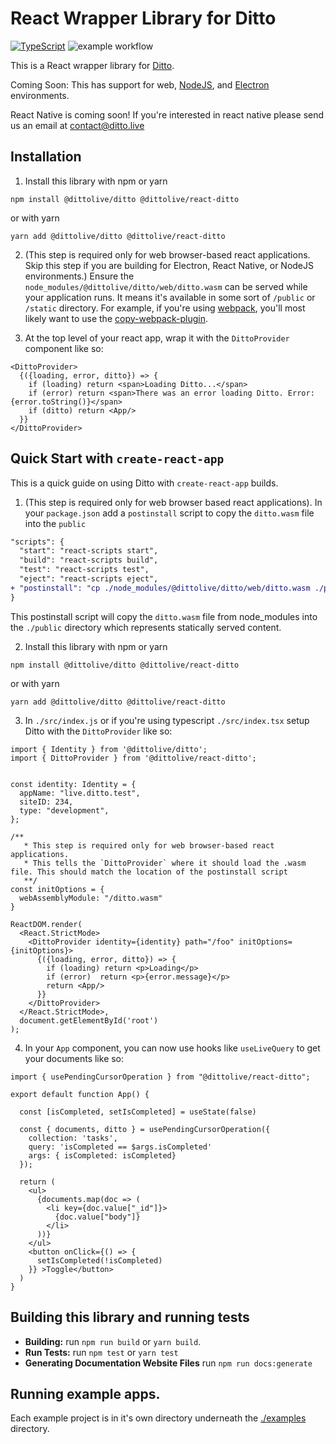 # React Wrapper Library for Ditto

[![TypeScript](https://img.shields.io/badge/%3C%2F%3E-TypeScript-%230074c1.svg)](http://www.typescriptlang.org/)
![example workflow](https://github.com/getditto/react-ditto/actions/workflows/ci.yml/badge.svg)


This is a React wrapper library for [Ditto](https://www.ditto.live). 

Coming Soon: This has support for web, [NodeJS](https://nodejs.org/en/), and [Electron](https://www.electronjs.org/) environments. 

React Native is coming soon! If you're interested in react native please send us an email at [contact@ditto.live](contact@ditto.live)



## Installation

1. Install this library with npm or yarn

```
npm install @dittolive/ditto @dittolive/react-ditto
```

or with yarn

```
yarn add @dittolive/ditto @dittolive/react-ditto
```

2. (This step is required only for web browser-based react applications. Skip this step if you are building for Electron, React Native, or NodeJS environments.) Ensure the `node_modules/@dittolive/ditto/web/ditto.wasm` can be served while your application runs. It means it's available in some sort of `/public` or `/static` directory. For example, if you're using [webpack](https://webpack.js.org/), you'll most likely want to use the [copy-webpack-plugin](https://webpack.js.org/plugins/copy-webpack-plugin/).

3. At the top level of your react app, wrap it with the `DittoProvider` component like so:

```tsx
<DittoProvider>
  {({loading, error, ditto}) => {
    if (loading) return <span>Loading Ditto...</span>
    if (error) return <span>There was an error loading Ditto. Error: {error.toString()}</span>
    if (ditto) return <App/>
  }}
</DittoProvider>
```

## Quick Start with `create-react-app`

This is a quick guide on using Ditto with `create-react-app` builds.

1. (This step is required only for web browser based react applications). In your `package.json` add a `postinstall` script  to copy the `ditto.wasm` file into the `public`

```diff
"scripts": {
  "start": "react-scripts start",
  "build": "react-scripts build",
  "test": "react-scripts test",
  "eject": "react-scripts eject",
+ "postinstall": "cp ./node_modules/@dittolive/ditto/web/ditto.wasm ./public"
}
```

This postinstall script will copy the `ditto.wasm` file from node_modules into the `./public` directory which represents statically served content. 

2. Install this library with npm or yarn

```
npm install @dittolive/ditto @dittolive/react-ditto
```

or with yarn

```
yarn add @dittolive/ditto @dittolive/react-ditto
```

3. In `./src/index.js` or if you're using typescript `./src/index.tsx` setup Ditto with the `DittoProvider` like so:

```tsx
import { Identity } from '@dittolive/ditto';
import { DittoProvider } from '@dittolive/react-ditto';


const identity: Identity = {
  appName: "live.ditto.test",
  siteID: 234,
  type: "development",
};

/**
   * This step is required only for web browser-based react applications.
   * This tells the `DittoProvider` where it should load the .wasm file. This should match the location of the postinstall script
   **/
const initOptions = {
  webAssemblyModule: "/ditto.wasm"
}

ReactDOM.render(
  <React.StrictMode>
    <DittoProvider identity={identity} path="/foo" initOptions={initOptions}> 
      {({loading, error, ditto}) => {
        if (loading) return <p>Loading</p>
        if (error)  return <p>{error.message}</p>
        return <App/>
      }}
    </DittoProvider>
  </React.StrictMode>,
  document.getElementById('root')
);
```

4. In your `App` component, you can now use hooks like `useLiveQuery` to get your documents like so:

```tsx
import { usePendingCursorOperation } from "@dittolive/react-ditto";

export default function App() {
  
  const [isCompleted, setIsCompleted] = useState(false)
  
  const { documents, ditto } = usePendingCursorOperation({
    collection: 'tasks',
    query: 'isCompleted == $args.isCompleted'
    args: { isCompleted: isCompleted}
  });
  
  return (
    <ul>
      {documents.map(doc => (
        <li key={doc.value["_id"]}>
          {doc.value["body"]}
        </li>
      ))}
    </ul>
    <button onClick={() => {
      setIsCompleted(!isCompleted)
    }} >Toggle</button>
  )
}
```

## Building this library and running tests

* __Building:__ run `npm run build` or `yarn build`. 
* __Run Tests:__ run `npm test` or `yarn test`
* __Generating Documentation Website Files__ run `npm run docs:generate`

## Running example apps.

Each example project is in it's own directory underneath the [./examples](./examples) directory.

